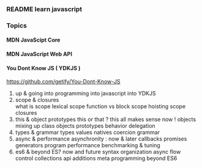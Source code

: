 ### README learn javascript

### Topics

#### MDN JavaScipt Core

#### MDN JavaScript Web API

#### You Dont Know JS ( YDKJS )
https://github.com/getify/You-Dont-Know-JS  
1. up & going
  into programming
  into javascript
  into YDKJS
2. scope & closures  
  what is scope
  lexical scope
  function vs block scope
  hoisting
  scope closures
3. this & object prototypes
  this or that ?
  this all makes sense now !
  objects
  mixing up class objects
  prototypes
  behavior delegation
4. types & grammar
  types
  values
  natives
  coercion
  grammar
5. async & performance
  asynchronity : now & later
  callbacks
  promises
  generators
  program performance
  benchmarking & tuning
6. es6 & beyond
  ES? now and future
  syntax
  organization
  async flow control
  collections
  api additions
  meta programming
  beyond ES6